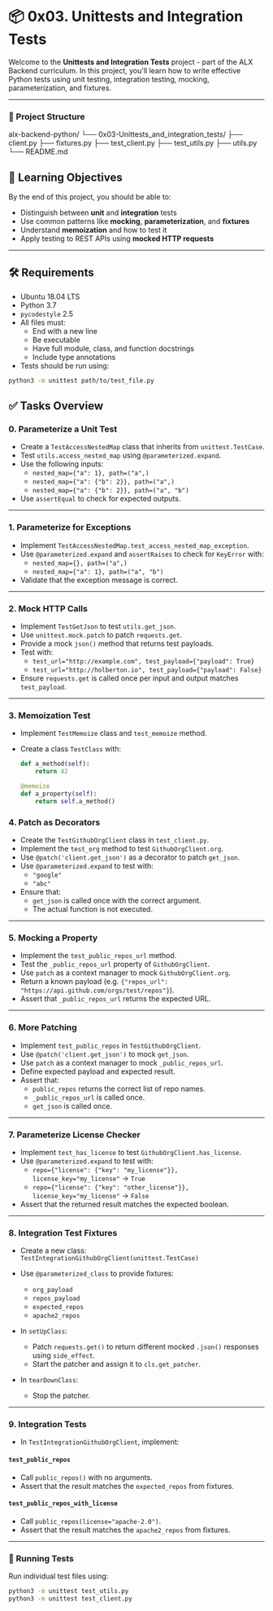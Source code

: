 # 📦 0x03. Unittests and Integration Tests

Welcome to the **Unittests and Integration Tests** project - part of the ALX Backend curriculum. In this project, you'll learn how to write effective Python tests using unit testing, integration testing, mocking, parameterization, and fixtures.

---

### 📂 Project Structure

alx-backend-python/
└── 0x03-Unittests_and_integration_tests/
├── client.py
├── fixtures.py
├── test_client.py
├── test_utils.py
├── utils.py
└── README.md

## 🧠 Learning Objectives

By the end of this project, you should be able to:

- Distinguish between **unit** and **integration** tests
- Use common patterns like **mocking**, **parameterization**, and **fixtures**
- Understand **memoization** and how to test it
- Apply testing to REST APIs using **mocked HTTP requests**

---

## 🛠️ Requirements

- Ubuntu 18.04 LTS
- Python 3.7
- `pycodestyle` 2.5
- All files must:
  - End with a new line
  - Be executable
  - Have full module, class, and function docstrings
  - Include type annotations
- Tests should be run using:

```bash
python3 -m unittest path/to/test_file.py
```

## ✅ Tasks Overview

### 0. Parameterize a Unit Test

- Create a `TestAccessNestedMap` class that inherits from `unittest.TestCase`.
- Test `utils.access_nested_map` using `@parameterized.expand`.
- Use the following inputs:
  - `nested_map={"a": 1}, path=("a",)`
  - `nested_map={"a": {"b": 2}}, path=("a",)`
  - `nested_map={"a": {"b": 2}}, path=("a", "b")`
- Use `assertEqual` to check for expected outputs.

---

### 1. Parameterize for Exceptions

- Implement `TestAccessNestedMap.test_access_nested_map_exception`.
- Use `@parameterized.expand` and `assertRaises` to check for `KeyError` with:
  - `nested_map={}, path=("a",)`
  - `nested_map={"a": 1}, path=("a", "b")`
- Validate that the exception message is correct.

---

### 2. Mock HTTP Calls

- Implement `TestGetJson` to test `utils.get_json`.
- Use `unittest.mock.patch` to patch `requests.get`.
- Provide a mock `json()` method that returns test payloads.
- Test with:
  - `test_url="http://example.com", test_payload={"payload": True}`
  - `test_url="http://holberton.io", test_payload={"payload": False}`
- Ensure `requests.get` is called once per input and output matches `test_payload`.

---

### 3. Memoization Test

- Implement `TestMemoize` class and `test_memoize` method.
- Create a class `TestClass` with:

  ```python
  def a_method(self):
      return 42

  @memoize
  def a_property(self):
      return self.a_method()
  ```

### 4. Patch as Decorators

- Create the `TestGithubOrgClient` class in `test_client.py`.
- Implement the `test_org` method to test `GithubOrgClient.org`.
- Use `@patch('client.get_json')` as a decorator to patch `get_json`.
- Use `@parameterized.expand` to test with:
  - `"google"`
  - `"abc"`
- Ensure that:
  - `get_json` is called once with the correct argument.
  - The actual function is not executed.

---

### 5. Mocking a Property

- Implement the `test_public_repos_url` method.
- Test the `_public_repos_url` property of `GithubOrgClient`.
- Use `patch` as a context manager to mock `GithubOrgClient.org`.
- Return a known payload (e.g. `{"repos_url": "https://api.github.com/orgs/test/repos"}`).
- Assert that `_public_repos_url` returns the expected URL.

---

### 6. More Patching

- Implement `test_public_repos` in `TestGithubOrgClient`.
- Use `@patch('client.get_json')` to mock `get_json`.
- Use `patch` as a context manager to mock `_public_repos_url`.
- Define expected payload and expected result.
- Assert that:
  - `public_repos` returns the correct list of repo names.
  - `_public_repos_url` is called once.
  - `get_json` is called once.

---

### 7. Parameterize License Checker

- Implement `test_has_license` to test `GithubOrgClient.has_license`.
- Use `@parameterized.expand` to test with:
  - `repo={"license": {"key": "my_license"}}, license_key="my_license"` → `True`
  - `repo={"license": {"key": "other_license"}}, license_key="my_license"` → `False`
- Assert that the returned result matches the expected boolean.

---

### 8. Integration Test Fixtures

- Create a new class: `TestIntegrationGithubOrgClient(unittest.TestCase)`
- Use `@parameterized_class` to provide fixtures:
  - `org_payload`
  - `repos_payload`
  - `expected_repos`
  - `apache2_repos`
- In `setUpClass`:

  - Patch `requests.get()` to return different mocked `.json()` responses using `side_effect`.
  - Start the patcher and assign it to `cls.get_patcher`.

- In `tearDownClass`:
  - Stop the patcher.

---

### 9. Integration Tests

- In `TestIntegrationGithubOrgClient`, implement:

#### `test_public_repos`

- Call `public_repos()` with no arguments.
- Assert that the result matches the `expected_repos` from fixtures.

#### `test_public_repos_with_license`

- Call `public_repos(license="apache-2.0")`.
- Assert that the result matches the `apache2_repos` from fixtures.

---

### 🧪 Running Tests

Run individual test files using:

```bash
python3 -m unittest test_utils.py
python3 -m unittest test_client.py
```
